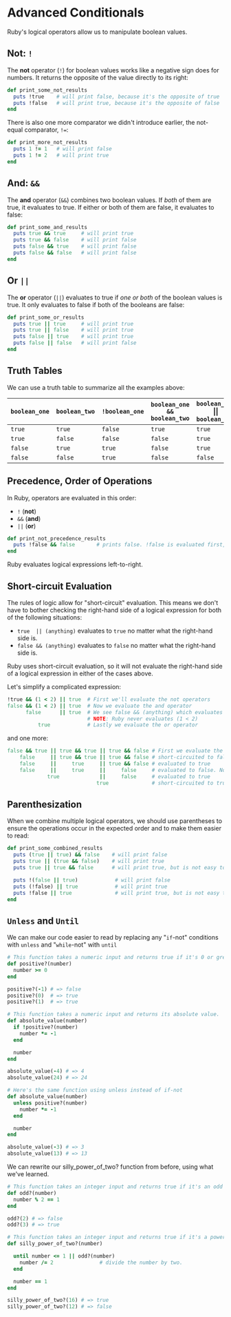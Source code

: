 # Advanced Conditionals

Ruby's logical operators allow us to manipulate boolean values.

## Not: `!`

The **not** operator (`!`) for boolean values works like a negative sign does for numbers. It returns the opposite of the value directly to its right:
```ruby
def print_some_not_results
  puts !true    # will print false, because it's the opposite of true
  puts !false   # will print true, because it's the opposite of false
end
```

There is also one more comparator we didn't introduce earlier, the not-equal comparator, `!=`:
```ruby
def print_more_not_results
  puts 1 != 1   # will print false
  puts 1 != 2   # will print true
end
```

## And: `&&`
The **and** operator (`&&`) combines two boolean values. If *both* of them are true, it evaluates to true. If either or both of them are false, it evaluates to false:
```ruby
def print_some_and_results
  puts true && true     # will print true
  puts true && false    # will print false
  puts false && true    # will print false
  puts false && false   # will print false
end
```

## Or `||`
The **or** operator (`||`) evaluates to true if *one or both* of the boolean values is true. It only evaluates to false if both of the booleans are false:
```ruby
def print_some_or_results
  puts true || true     # will print true
  puts true || false    # will print true
  puts false || true    # will print true
  puts false || false   # will print false
end
```

## Truth Tables
We can use a truth table to summarize all the examples above:

`boolean_one` | `boolean_two` | `!boolean_one` | `boolean_one && boolean_two` | `boolean_one` &#124;&#124; `boolean_two`
------------|-------------|--------------|----------------------------|-------------------------------------
`true`        | `true`        | `false`        | `true`                       | `true`
`true`        | `false`       | `false`        | `false`                      | `true`
`false`       | `true`        | `true`         | `false`                      | `true`
`false`       | `false`       | `true`         | `false`                      | `false`

## Precedence, Order of Operations
In Ruby, operators are evaluated in this order:
- `!` (**not**)
- `&&` (**and**)
- `||` (**or**)

```ruby
def print_not_precedence_results
  puts !false && false       # prints false. !false is evaluated first, then &&
end
```

Ruby evaluates logical expressions left-to-right.


## Short-circuit Evaluation
The rules of logic allow for "short-circuit" evaluation. This means we don't have to bother checking the right-hand side of a logical expression for both of the following situations:
 - `true  || (anything)` evaluates to `true` no matter what the right-hand side is.
 - `false && (anything)` evaluates to `false` no matter what the right-hand side is.

Ruby uses short-circuit evaluation, so it will not evaluate the right-hand side of a logical expression in either of the cases above.

Let's simplify a complicated expression:
```ruby
!true && (1 < 2) || true  # First we'll evaluate the not operators
false && (1 < 2) || true  # Now we evaluate the and operator
      false      || true  # We see false && (anything) which evaluates to false.
                          # NOTE: Ruby never evaluates (1 < 2)
          true            # Lastly we evaluate the or operator
```

and one more:
```ruby
false && true || true && true || true && false # First we evaluate the &&'s
    false     || true && true || true && false # short-circuited to false
    false     ||     true     || true && false # evaluated to true
    false     ||     true     ||     false     # evaluated to false. Now the ||s
             true             ||     false     # evaluated to true
                             true              # short-circuited to true
```

## Parenthesization
When we combine multiple logical operators, we should use parentheses to ensure the operations occur in the expected order and to make them easier to read:

```ruby
def print_some_combined_results
  puts (true || true) && false    # will print false
  puts true || (true && false)    # will print true
  puts true || true && false      # will print true, but is not easy to read

  puts !(false || true)            # will print false
  puts (!false) || true            # will print true
  puts !false || true              # will print true, but is not easy to read
end
```

## `Unless` and `Until`

We can make our code easier to read by replacing any "`if`-not" conditions with `unless` and "`while`-not" with `until`
```ruby
# This function takes a numeric input and returns true if it's 0 or greater.
def positive?(number)
  number >= 0
end

positive?(-1) # => false
positive?(0)  # => true
positive?(1)  # => true

# This function takes a numeric input and returns its absolute value.
def absolute_value(number)
  if !positive?(number)
    number *= -1
  end

  number
end

absolute_value(-4) # => 4
absolute_value(24) # => 24

# Here's the same function using unless instead of if-not
def absolute_value(number)
  unless positive?(number)
    number *= -1
  end

  number
end

absolute_value(-3) # => 3
absolute_value(13) # => 13
```

We can rewrite our silly_power_of_two? function from before, using what we've learned.
```ruby
# This function takes an integer input and returns true if it's an odd number.
def odd?(number)
  number % 2 == 1
end

odd?(2) # => false
odd?(3) # => true

# This function takes an integer input and returns true if it's a power of 2.
def silly_power_of_two?(number)

  until number <= 1 || odd?(number)
    number /= 2               # divide the number by two.
  end

  number == 1
end

silly_power_of_two?(16) # => true
silly_power_of_two?(12) # => false
```
